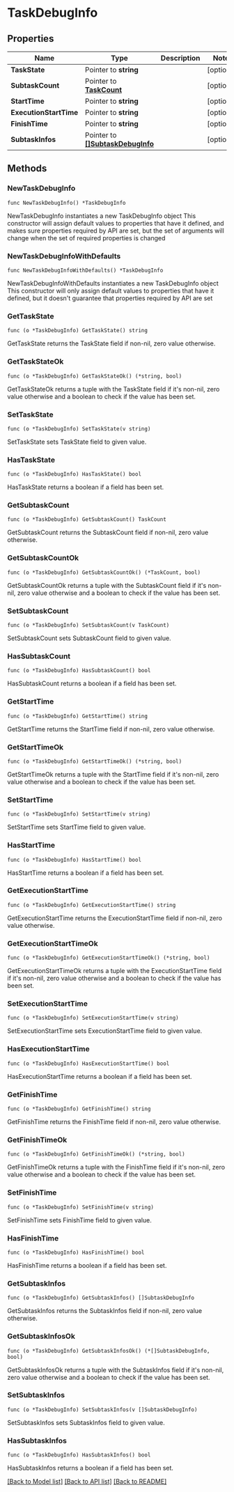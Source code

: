 # TaskDebugInfo

## Properties

Name | Type | Description | Notes
------------ | ------------- | ------------- | -------------
**TaskState** | Pointer to **string** |  | [optional] 
**SubtaskCount** | Pointer to [**TaskCount**](TaskCount.md) |  | [optional] 
**StartTime** | Pointer to **string** |  | [optional] 
**ExecutionStartTime** | Pointer to **string** |  | [optional] 
**FinishTime** | Pointer to **string** |  | [optional] 
**SubtaskInfos** | Pointer to [**[]SubtaskDebugInfo**](SubtaskDebugInfo.md) |  | [optional] 

## Methods

### NewTaskDebugInfo

`func NewTaskDebugInfo() *TaskDebugInfo`

NewTaskDebugInfo instantiates a new TaskDebugInfo object
This constructor will assign default values to properties that have it defined,
and makes sure properties required by API are set, but the set of arguments
will change when the set of required properties is changed

### NewTaskDebugInfoWithDefaults

`func NewTaskDebugInfoWithDefaults() *TaskDebugInfo`

NewTaskDebugInfoWithDefaults instantiates a new TaskDebugInfo object
This constructor will only assign default values to properties that have it defined,
but it doesn't guarantee that properties required by API are set

### GetTaskState

`func (o *TaskDebugInfo) GetTaskState() string`

GetTaskState returns the TaskState field if non-nil, zero value otherwise.

### GetTaskStateOk

`func (o *TaskDebugInfo) GetTaskStateOk() (*string, bool)`

GetTaskStateOk returns a tuple with the TaskState field if it's non-nil, zero value otherwise
and a boolean to check if the value has been set.

### SetTaskState

`func (o *TaskDebugInfo) SetTaskState(v string)`

SetTaskState sets TaskState field to given value.

### HasTaskState

`func (o *TaskDebugInfo) HasTaskState() bool`

HasTaskState returns a boolean if a field has been set.

### GetSubtaskCount

`func (o *TaskDebugInfo) GetSubtaskCount() TaskCount`

GetSubtaskCount returns the SubtaskCount field if non-nil, zero value otherwise.

### GetSubtaskCountOk

`func (o *TaskDebugInfo) GetSubtaskCountOk() (*TaskCount, bool)`

GetSubtaskCountOk returns a tuple with the SubtaskCount field if it's non-nil, zero value otherwise
and a boolean to check if the value has been set.

### SetSubtaskCount

`func (o *TaskDebugInfo) SetSubtaskCount(v TaskCount)`

SetSubtaskCount sets SubtaskCount field to given value.

### HasSubtaskCount

`func (o *TaskDebugInfo) HasSubtaskCount() bool`

HasSubtaskCount returns a boolean if a field has been set.

### GetStartTime

`func (o *TaskDebugInfo) GetStartTime() string`

GetStartTime returns the StartTime field if non-nil, zero value otherwise.

### GetStartTimeOk

`func (o *TaskDebugInfo) GetStartTimeOk() (*string, bool)`

GetStartTimeOk returns a tuple with the StartTime field if it's non-nil, zero value otherwise
and a boolean to check if the value has been set.

### SetStartTime

`func (o *TaskDebugInfo) SetStartTime(v string)`

SetStartTime sets StartTime field to given value.

### HasStartTime

`func (o *TaskDebugInfo) HasStartTime() bool`

HasStartTime returns a boolean if a field has been set.

### GetExecutionStartTime

`func (o *TaskDebugInfo) GetExecutionStartTime() string`

GetExecutionStartTime returns the ExecutionStartTime field if non-nil, zero value otherwise.

### GetExecutionStartTimeOk

`func (o *TaskDebugInfo) GetExecutionStartTimeOk() (*string, bool)`

GetExecutionStartTimeOk returns a tuple with the ExecutionStartTime field if it's non-nil, zero value otherwise
and a boolean to check if the value has been set.

### SetExecutionStartTime

`func (o *TaskDebugInfo) SetExecutionStartTime(v string)`

SetExecutionStartTime sets ExecutionStartTime field to given value.

### HasExecutionStartTime

`func (o *TaskDebugInfo) HasExecutionStartTime() bool`

HasExecutionStartTime returns a boolean if a field has been set.

### GetFinishTime

`func (o *TaskDebugInfo) GetFinishTime() string`

GetFinishTime returns the FinishTime field if non-nil, zero value otherwise.

### GetFinishTimeOk

`func (o *TaskDebugInfo) GetFinishTimeOk() (*string, bool)`

GetFinishTimeOk returns a tuple with the FinishTime field if it's non-nil, zero value otherwise
and a boolean to check if the value has been set.

### SetFinishTime

`func (o *TaskDebugInfo) SetFinishTime(v string)`

SetFinishTime sets FinishTime field to given value.

### HasFinishTime

`func (o *TaskDebugInfo) HasFinishTime() bool`

HasFinishTime returns a boolean if a field has been set.

### GetSubtaskInfos

`func (o *TaskDebugInfo) GetSubtaskInfos() []SubtaskDebugInfo`

GetSubtaskInfos returns the SubtaskInfos field if non-nil, zero value otherwise.

### GetSubtaskInfosOk

`func (o *TaskDebugInfo) GetSubtaskInfosOk() (*[]SubtaskDebugInfo, bool)`

GetSubtaskInfosOk returns a tuple with the SubtaskInfos field if it's non-nil, zero value otherwise
and a boolean to check if the value has been set.

### SetSubtaskInfos

`func (o *TaskDebugInfo) SetSubtaskInfos(v []SubtaskDebugInfo)`

SetSubtaskInfos sets SubtaskInfos field to given value.

### HasSubtaskInfos

`func (o *TaskDebugInfo) HasSubtaskInfos() bool`

HasSubtaskInfos returns a boolean if a field has been set.


[[Back to Model list]](../README.md#documentation-for-models) [[Back to API list]](../README.md#documentation-for-api-endpoints) [[Back to README]](../README.md)


